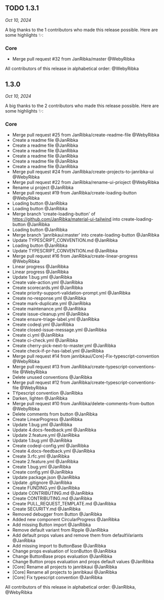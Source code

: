 ## TODO 1.3.1

<!-- generated comparing v1.3.0..master -->

_Oct 10, 2024_

A big thanks to the 1 contributors who made this release possible. Here are some highlights ✨:

### Core

- &#8203;<!-- 1 -->Merge pull request #32 from JanRibka/master @WebyRibka

All contributors of this release in alphabetical order: @WebyRibka

## 1.3.0

<!-- generated comparing v1.2.0..master -->

_Oct 10, 2024_

A big thanks to the 2 contributors who made this release possible. Here are some highlights ✨:

### Core

- &#8203;<!-- 75 -->Merge pull request #25 from JanRibka/create-readme-file @WebyRibka
- &#8203;<!-- 74 -->Create a readme file @JanRibka
- &#8203;<!-- 73 -->Create a readme file @JanRibka
- &#8203;<!-- 72 -->Create a readme file @JanRibka
- &#8203;<!-- 71 -->Create a readme file @JanRibka
- &#8203;<!-- 70 -->Create a readme file @JanRibka
- &#8203;<!-- 69 -->Create a readme file @JanRibka
- &#8203;<!-- 68 -->Merge pull request #24 from JanRibka/create-projects-to-janribka-ui @WebyRibka
- &#8203;<!-- 67 -->Merge pull request #22 from JanRibka/rename-ui-prioject @WebyRibka
- &#8203;<!-- 66 -->Rename ui project @JanRibka
- &#8203;<!-- 65 -->Merge pull request #19 from JanRibka/create-loading-button @WebyRibka
- &#8203;<!-- 64 -->Loading button @JanRibka
- &#8203;<!-- 63 -->Loading button @JanRibka
- &#8203;<!-- 62 -->Merge branch 'create-loading-button' of https://github.com/JanRibka/material-ui-tailwind into create-loading-button @JanRibka
- &#8203;<!-- 61 -->Loading button @JanRibka
- &#8203;<!-- 60 -->Merge branch 'janribkaui:master' into create-loading-button @JanRibka
- &#8203;<!-- 59 -->Update TYPESCRIPT_CONVENTION.md @JanRibka
- &#8203;<!-- 58 -->Loading button @JanRibka
- &#8203;<!-- 57 -->Update TYPESCRIPT_CONVENTION.md @JanRibka
- &#8203;<!-- 56 -->Merge pull request #16 from JanRibka/create-linear-progress @WebyRibka
- &#8203;<!-- 55 -->Linear progress @JanRibka
- &#8203;<!-- 54 -->Linear progress @JanRibka
- &#8203;<!-- 53 -->Update 1.bug.yml @JanRibka
- &#8203;<!-- 52 -->Create vale-action.yml @JanRibka
- &#8203;<!-- 51 -->Create scorecards.yml @JanRibka
- &#8203;<!-- 50 -->Create priority-support-validation-prompt.yml @JanRibka
- &#8203;<!-- 49 -->Create no-response.yml @JanRibka
- &#8203;<!-- 48 -->Create mark-duplicate.yml @JanRibka
- &#8203;<!-- 47 -->Create maintenance.yml @JanRibka
- &#8203;<!-- 46 -->Create issue-cleanup.yml @JanRibka
- &#8203;<!-- 45 -->Create ensure-triage-label.yml @JanRibka
- &#8203;<!-- 44 -->Create codeql.yml @JanRibka
- &#8203;<!-- 43 -->Create closed-issue-message.yml @JanRibka
- &#8203;<!-- 42 -->Create ci.yml @JanRibka
- &#8203;<!-- 41 -->Create ci-check.yml @JanRibka
- &#8203;<!-- 40 -->Create cherry-pick-next-to-master.yml @JanRibka
- &#8203;<!-- 39 -->Create check-if-pr-has-label.yml @JanRibka
- &#8203;<!-- 38 -->Merge pull request #14 from janribkaui/Core]-Fix-typescript-convention @WebyRibka
- &#8203;<!-- 37 -->Merge pull request #13 from JanRibka/create-typescript-conventions-file @WebyRibka
- &#8203;<!-- 36 -->Delete unused conventions @JanRibka
- &#8203;<!-- 35 -->Merge pull request #12 from JanRibka/create-typescript-conventions-file @WebyRibka
- &#8203;<!-- 34 -->TYpescript convention @JanRibka
- &#8203;<!-- 33 -->Darken, lighten @JanRibka
- &#8203;<!-- 32 -->Merge pull request #10 from JanRibka/delete-comments-from-button @WebyRibka
- &#8203;<!-- 31 -->Delete comments from button @JanRibka
- &#8203;<!-- 30 -->Create LinearProgress @JanRibka
- &#8203;<!-- 29 -->Update 1.bug.yml @JanRibka
- &#8203;<!-- 28 -->Update 4.docs-feedback.yml @JanRibka
- &#8203;<!-- 27 -->Update 2.feature.yml @JanRibka
- &#8203;<!-- 26 -->Update 1.bug.yml @JanRibka
- &#8203;<!-- 25 -->Create codeql-config.yml @JanRibka
- &#8203;<!-- 24 -->Create 4.docs-feedback.yml @JanRibka
- &#8203;<!-- 23 -->Create 3.rfc.yml @JanRibka
- &#8203;<!-- 22 -->Create 2.feature.yml @JanRibka
- &#8203;<!-- 21 -->Create 1.bug.yml @JanRibka
- &#8203;<!-- 20 -->Create config.yml @JanRibka
- &#8203;<!-- 19 -->Update package.json @JanRibka
- &#8203;<!-- 18 -->Update .gitignore @JanRibka
- &#8203;<!-- 17 -->Create FUNDING.yml @JanRibka
- &#8203;<!-- 16 -->Update CONTRIBUTING.md @JanRibka
- &#8203;<!-- 15 -->Create CONTRIBUTING.md @JanRibka
- &#8203;<!-- 14 -->Create PULL_REQUEST_TEMPLATE.md @JanRibka
- &#8203;<!-- 13 -->Create SECURITY.md @JanRibka
- &#8203;<!-- 12 -->Removed debugger from Button @JanRibka
- &#8203;<!-- 11 -->Added new component CircularProgress @JanRibka
- &#8203;<!-- 10 -->Add missing Button import @JanRibka
- &#8203;<!-- 09 -->Remove default variant from Ripple @JanRibka
- &#8203;<!-- 08 -->Add default props values and remove them from defaultVariants @JanRibka
- &#8203;<!-- 07 -->Add missing import to ButtonBase @JanRibka
- &#8203;<!-- 06 -->Change props evaluation of IconButton @JanRibka
- &#8203;<!-- 05 -->Change ButtonBase props evaluation @JanRibka
- &#8203;<!-- 04 -->Change Button props evaluation and props default values @JanRibka
- &#8203;<!-- 03 -->[Core] Rename all projects to janribkaui @JanRibka
- &#8203;<!-- 02 -->[Core] Rename all projects to janribkaui @JanRibka
- &#8203;<!-- 01 -->[Core] Fix typescript convention @JanRibka

All contributors of this release in alphabetical order: @JanRibka, @WebyRibka
